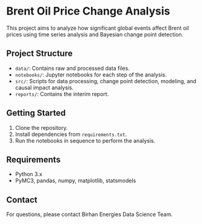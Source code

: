 # Brent Oil Price Change Analysis

This project aims to analyze how significant global events affect Brent oil prices using time series analysis and Bayesian change point detection. 

## Project Structure
- `data/`: Contains raw and processed data files.
- `notebooks/`: Jupyter notebooks for each step of the analysis.
- `src/`: Scripts for data processing, change point detection, modeling, and causal impact analysis.
- `reports/`: Contains the interim report.

## Getting Started

1. Clone the repository.
2. Install dependencies from `requirements.txt`.
3. Run the notebooks in sequence to perform the analysis.

## Requirements
- Python 3.x
- PyMC3, pandas, numpy, matplotlib, statsmodels

## Contact
For questions, please contact Birhan Energies Data Science Team.
